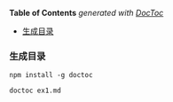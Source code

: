 <!-- START doctoc generated TOC please keep comment here to allow auto update -->
<!-- DON'T EDIT THIS SECTION, INSTEAD RE-RUN doctoc TO UPDATE -->
**Table of Contents**  *generated with [DocToc](https://github.com/thlorenz/doctoc)*

- [生成目录](#%E7%94%9F%E6%88%90%E7%9B%AE%E5%BD%95)

<!-- END doctoc generated TOC please keep comment here to allow auto update -->

<!--
 * @Description:
 * @Author: qiaolingniu
 * @LastEditors: qiaolingniu
 * @Date: 2019-09-05 20:22:27
 * @LastEditTime: 2019-09-05 20:23:02
 -->
### 生成目录

    npm install -g doctoc
    
    doctoc ex1.md